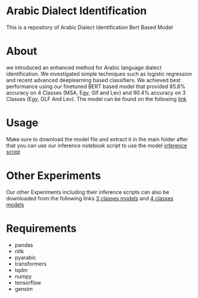 # Arabic Dialect Identification

This is a repository of Arabic Dialect Identification Bert Based Model

# About
we introduced an enhanced method for Arabic language dialect identification. We investigated simple techniques such as logistic regression and recent advanced deeplearning based classifiers. We achieved best performance using our finetuned BERT based model that provided 85.8% accuracy on 4 Classes (MSA, Egy, Glf and Lev) and 90.4% accuracy on 3 Classes (Egy, GLF And Lev). The model can be found on the following [link](https://drive.google.com/file/d/165CtKwqDvHBYGvRUU_NBY2cbKBsqeev2/view?usp=sharing)

# Usage
Make sure to download the model file and extract it in the main folder
after that you can use our inference notebook script to use the model [inference script](https://github.com/naderessam110/Arabic_Dialect_Identification/blob/main/inference.ipynb)

# Other Experiments
Our other Experiments including their inference scripts can also be downloaded from the following links [3 classes models](https://drive.google.com/drive/folders/1EaSZiyLKfDCRd3fnPCtRAktMfzt-gWHI?usp=sharing) and [4 classes models](https://drive.google.com/drive/folders/1woSvSKYIYOzaU0nrHGcK-V0VPSsJayVs?usp=sharing)

# Requirements
* pandas
* nltk
* pyarabic
* transformers
* tqdm
* numpy
* tensorflow
* gensim
